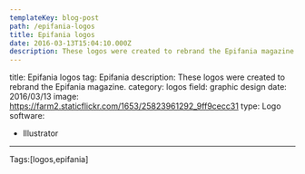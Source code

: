 ```yaml
---
templateKey: blog-post
path: /epifania-logos
title: Epifania logos
date: 2016-03-13T15:04:10.000Z
description: These logos were created to rebrand the Epifania magazine.
---
```


title: Epifania logos
tag: Epifania
description: These logos were created to rebrand the Epifania magazine.
category: logos
field: graphic design
date: 2016/03/13
image: https://farm2.staticflickr.com/1653/25823961292_9ff9cecc31
type: Logo
software:
- Illustrator
---

Tags:[logos,epifania]